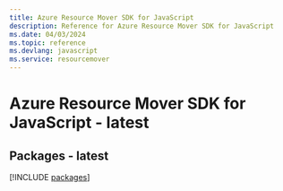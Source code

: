 ```yaml
---
title: Azure Resource Mover SDK for JavaScript
description: Reference for Azure Resource Mover SDK for JavaScript
ms.date: 04/03/2024
ms.topic: reference
ms.devlang: javascript
ms.service: resourcemover
---
```

# Azure Resource Mover SDK for JavaScript - latest
## Packages - latest
[!INCLUDE [packages](resource-mover-index.md)]